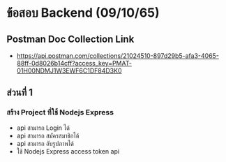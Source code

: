 # ข้อสอบ Backend (09/10/65)

## Postman Doc Collection Link

- https://api.postman.com/collections/21024510-897d29b5-afa3-4065-88ff-0d8026b14cff?access_key=PMAT-01H00NDMJ1W3EWF6C1DF84D3K0

## ส่วนที่ 1

### สร้าง Project ที่ใช้ Nodejs Express

- api สามารถ Login ได้
- api สามารถ สมัครสมาชิกได้
- api สามารถ อับรูปภาพได้
- ใช้ Nodejs Express access token api
